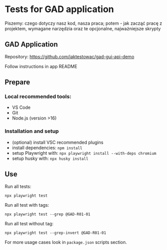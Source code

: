 # Tests for GAD application

Piszemy: czego dotyczy nasz kod, nasza praca; potem - jak zacząć pracę z projektem, wymagane narzędzia oraz te opcjonalne, najważniejsze skrypty

## GAD Application

Repository: https://github.com/jaktestowac/gad-gui-api-demo

Follow instructions in app README

## Prepare

### Local recommended tools:

- VS Code
- Git
- Node.js (version >16)

### Installation and setup

- (optional) install VSC recommended plugins
- install dependencies: `npm install`
- setup Playwright with: `npx playwright install --with-deps chromium`
- setup husky with: `npx husky install`

## Use

Run all tests:

```
npx playwright test
```

Run all test with tags:

```
npx playwright test --grep @GAD-R01-01
```

Run all test without tag:

```
npx playwright test --grep-invert @GAD-R01-01
```

For more usage cases look in `package.json` scripts section.

```

```
